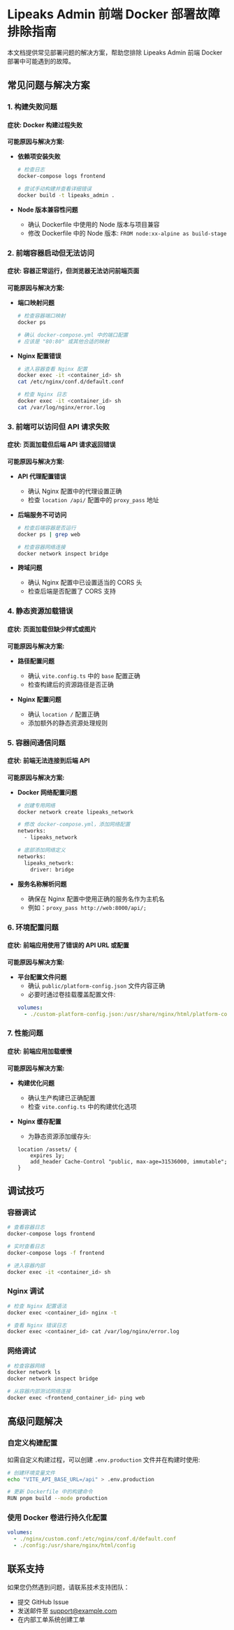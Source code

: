 # Lipeaks Admin 前端 Docker 部署故障排除指南

本文档提供常见部署问题的解决方案，帮助您排除 Lipeaks Admin 前端 Docker 部署中可能遇到的故障。

## 常见问题与解决方案

### 1. 构建失败问题

#### 症状: Docker 构建过程失败

**可能原因与解决方案:**

- **依赖项安装失败**
  ```bash
  # 检查日志
  docker-compose logs frontend
  
  # 尝试手动构建并查看详细错误
  docker build -t lipeaks_admin .
  ```

- **Node 版本兼容性问题**
  - 确认 Dockerfile 中使用的 Node 版本与项目兼容
  - 修改 Dockerfile 中的 Node 版本: `FROM node:xx-alpine as build-stage`

### 2. 前端容器启动但无法访问

#### 症状: 容器正常运行，但浏览器无法访问前端页面

**可能原因与解决方案:**

- **端口映射问题**
  ```bash
  # 检查容器端口映射
  docker ps
  
  # 确认 docker-compose.yml 中的端口配置
  # 应该是 "80:80" 或其他合适的映射
  ```

- **Nginx 配置错误**
  ```bash
  # 进入容器查看 Nginx 配置
  docker exec -it <container_id> sh
  cat /etc/nginx/conf.d/default.conf
  
  # 检查 Nginx 日志
  docker exec -it <container_id> sh
  cat /var/log/nginx/error.log
  ```

### 3. 前端可以访问但 API 请求失败

#### 症状: 页面加载但后端 API 请求返回错误

**可能原因与解决方案:**

- **API 代理配置错误**
  - 确认 Nginx 配置中的代理设置正确
  - 检查 `location /api/` 配置中的 `proxy_pass` 地址

- **后端服务不可访问**
  ```bash
  # 检查后端容器是否运行
  docker ps | grep web
  
  # 检查容器网络连接
  docker network inspect bridge
  ```

- **跨域问题**
  - 确认 Nginx 配置中已设置适当的 CORS 头
  - 检查后端是否配置了 CORS 支持

### 4. 静态资源加载错误

#### 症状: 页面加载但缺少样式或图片

**可能原因与解决方案:**

- **路径配置问题**
  - 确认 `vite.config.ts` 中的 `base` 配置正确
  - 检查构建后的资源路径是否正确

- **Nginx 配置问题**
  - 确认 `location /` 配置正确
  - 添加额外的静态资源处理规则

### 5. 容器间通信问题

#### 症状: 前端无法连接到后端 API

**可能原因与解决方案:**

- **Docker 网络配置问题**
  ```bash
  # 创建专用网络
  docker network create lipeaks_network
  
  # 修改 docker-compose.yml，添加网络配置
  networks:
    - lipeaks_network
  
  # 底部添加网络定义
  networks:
    lipeaks_network:
      driver: bridge
  ```

- **服务名称解析问题**
  - 确保在 Nginx 配置中使用正确的服务名作为主机名
  - 例如：`proxy_pass http://web:8000/api/;`

### 6. 环境配置问题

#### 症状: 前端应用使用了错误的 API URL 或配置

**可能原因与解决方案:**

- **平台配置文件问题**
  - 确认 `public/platform-config.json` 文件内容正确
  - 必要时通过卷挂载覆盖配置文件:
  ```yaml
  volumes:
    - ./custom-platform-config.json:/usr/share/nginx/html/platform-config.json
  ```

### 7. 性能问题

#### 症状: 前端应用加载缓慢

**可能原因与解决方案:**

- **构建优化问题**
  - 确认生产构建已正确配置
  - 检查 `vite.config.ts` 中的构建优化选项

- **Nginx 缓存配置**
  - 为静态资源添加缓存头:
  ```nginx
  location /assets/ {
      expires 1y;
      add_header Cache-Control "public, max-age=31536000, immutable";
  }
  ```

## 调试技巧

### 容器调试

```bash
# 查看容器日志
docker-compose logs frontend

# 实时查看日志
docker-compose logs -f frontend

# 进入容器内部
docker exec -it <container_id> sh
```

### Nginx 调试

```bash
# 检查 Nginx 配置语法
docker exec <container_id> nginx -t

# 查看 Nginx 错误日志
docker exec <container_id> cat /var/log/nginx/error.log
```

### 网络调试

```bash
# 检查容器网络
docker network ls
docker network inspect bridge

# 从容器内部测试网络连接
docker exec <frontend_container_id> ping web
```

## 高级问题解决

### 自定义构建配置

如需自定义构建过程，可以创建 `.env.production` 文件并在构建时使用:

```bash
# 创建环境变量文件
echo "VITE_API_BASE_URL=/api" > .env.production

# 更新 Dockerfile 中的构建命令
RUN pnpm build --mode production
```

### 使用 Docker 卷进行持久化配置

```yaml
volumes:
  - ./nginx/custom.conf:/etc/nginx/conf.d/default.conf
  - ./config:/usr/share/nginx/html/config
```

## 联系支持

如果您仍然遇到问题，请联系技术支持团队：

- 提交 GitHub Issue
- 发送邮件至 support@example.com
- 在内部工单系统创建工单 